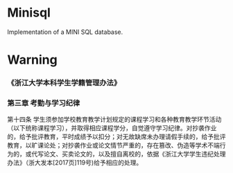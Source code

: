 # Minisql
Implementation of a MINI SQL database.

# Warning
### 《浙江大学本科学生学籍管理办法》
### 第三章 考勤与学习纪律
第十四条 学生须参加学校教育教学计划规定的课程学习和各种教育教学环节活动（以下统称课程学习），并取得相应课程学分，自觉遵守学习纪律。对抄袭作业的，给予批评教育，平时成绩予以扣分；对无故缺席未办理请假手续的，给予批评教育，以旷课论处；对抄袭作业或论文情节严重的，存在篡改、伪造等学术不端行为的，或代写论文、买卖论文的，以及擅自离校的，依据《浙江大学学生违纪处理办法》（浙大发本[2017页]119号)给予相应的处理。
